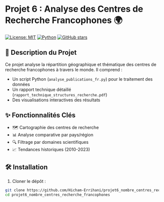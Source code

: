 # Projet 6 : Analyse des Centres de Recherche Francophones 🌍

[![License: MIT](https://img.shields.io/badge/License-MIT-yellow.svg)](https://opensource.org/licenses/MIT)
[![Python](https://img.shields.io/badge/Python-3.8%2B-blue)](https://www.python.org/)
[![GitHub stars](https://img.shields.io/github/stars/Hicham-Errihani/projet6_nombre_centres_recherche_francophones?style=social)](https://github.com/Hicham-Errihani/projet6_nombre_centres_recherche_francophones/stargazers)

## 📌 Description du Projet
Ce projet analyse la répartition géographique et thématique des centres de recherche francophones à travers le monde. Il comprend :
- Un script Python (`analyse_publications_fr.py`) pour le traitement des données
- Un rapport technique détaillé (`rapport_technique_structures_recherche.pdf`)
- Des visualisations interactives des résultats

## ✨ Fonctionnalités Clés
- 🗺️ Cartographie des centres de recherche
- 📊 Analyse comparative par pays/région
- 🔍 Filtrage par domaines scientifiques
- 📈 Tendances historiques (2010-2023)

## 🛠️ Installation
1. Cloner le dépôt :
```bash
git clone https://github.com/Hicham-Errihani/projet6_nombre_centres_recherche_francophones.git
cd projet6_nombre_centres_recherche_francophones
